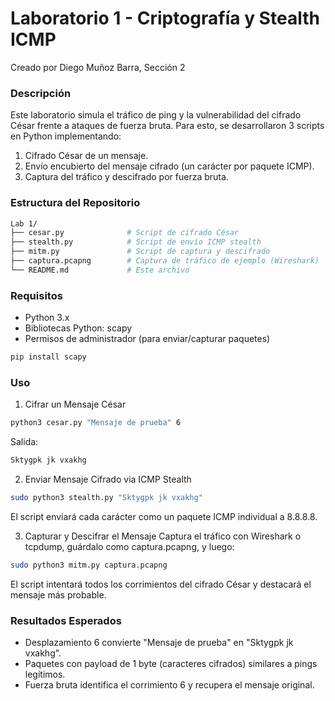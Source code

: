 # Laboratorio 1 - Criptografía y Stealth ICMP
Creado por Diego Muñoz Barra, Sección 2

### Descripción

Este laboratorio simula el tráfico de ping y la vulnerabilidad del cifrado César frente a ataques de fuerza bruta. Para esto, se desarrollaron 3 scripts en Python implementando:

1. Cifrado César  de un mensaje.
2. Envío encubierto del mensaje cifrado (un carácter por paquete ICMP).
3. Captura del tráfico y descifrado por fuerza bruta.

### Estructura del Repositorio

```bash
Lab 1/
├── cesar.py              # Script de cifrado César
├── stealth.py            # Script de envío ICMP stealth
├── mitm.py               # Script de captura y descifrado
├── captura.pcapng        # Captura de tráfico de ejemplo (Wireshark)
└── README.md             # Este archivo
```

### Requisitos

- Python 3.x
- Bibliotecas Python: scapy
- Permisos de administrador (para enviar/capturar paquetes)

```bash
pip install scapy
```

### Uso

1. Cifrar un Mensaje César
```bash
python3 cesar.py "Mensaje de prueba" 6
```

Salida:
```bash
Sktygpk jk vxakhg
```

2. Enviar Mensaje Cifrado via ICMP Stealth
```bash
sudo python3 stealth.py "Sktygpk jk vxakhg"
```
El script enviará cada carácter como un paquete ICMP individual a 8.8.8.8.

3. Capturar y Descifrar el Mensaje
Captura el tráfico con Wireshark o tcpdump, guárdalo como captura.pcapng, y luego:
```bash
sudo python3 mitm.py captura.pcapng
```
El script intentará todos los corrimientos del cifrado César y destacará el mensaje más probable.

### Resultados Esperados

- Desplazamiento 6 convierte "Mensaje de prueba" en "Sktygpk jk vxakhg".
- Paquetes con payload de 1 byte (caracteres cifrados) similares a pings legítimos.
- Fuerza bruta identifica el corrimiento 6 y recupera el mensaje original.
